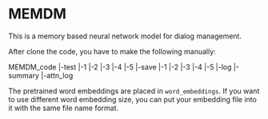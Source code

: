 # MEMDM
This is a memory based neural network model for dialog management.

After clone the code, you have to make the following manually:

MEMDM_code
|-test
  |-1
  |-2
  |-3
  |-4
  |-5
|-save
  |-1
  |-2
  |-3
  |-4
  |-5
  |-log
|-summary
|-attn_log

The pretrained word embeddings are placed in ```word_embeddings```. If you want to use different word embedding size, you can put your embedding file into it with the same file name format.
